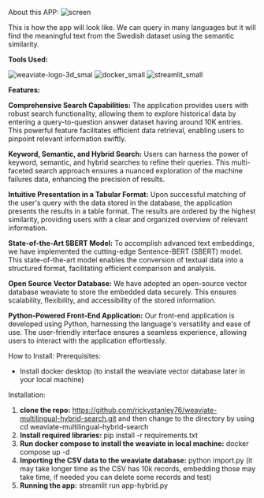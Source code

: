 About this APP: 
![screen](https://github.com/rickystanley76/weaviate-multilingual-hybrid-search/assets/1774630/f53b84e4-033a-4754-8ebc-3d92e29de1a3)

This is how the app will look like. We can query in many languages but it will find the meaningful text from the Swedish dataset using the semantic similarity.

**Tools Used:**


![weaviate-logo-3d_smal](https://github.com/rickystanley76/weaviate-multilingual-hybrid-search/assets/1774630/d23447ea-dda2-4291-97dd-8e799a11c6da)
![docker_small](https://github.com/rickystanley76/weaviate-multilingual-hybrid-search/assets/1774630/5b75931a-eb8e-4d27-8b54-38cff36ee4fb)
![streamlit_small](https://github.com/rickystanley76/weaviate-multilingual-hybrid-search/assets/1774630/47f638cd-1c91-4741-8d75-5a955efe4323)

**Features:**

**Comprehensive Search Capabilities:**
    The application provides users with robust search functionality, allowing them to explore historical data by entering a query-to-question answer dataset having around 10K entries. This powerful feature facilitates efficient data retrieval, enabling users to pinpoint relevant information swiftly.

**Keyword, Semantic, and Hybrid Search:**
    Users can harness the power of keyword, semantic, and hybrid searches to refine their queries. This multi-faceted search approach ensures a nuanced exploration of the machine failures data, enhancing the precision of results.

**Intuitive Presentation in a Tabular Format:**
    Upon successful matching of the user's query with the data stored in the database, the application presents the results in a table format. The results are ordered by the highest similarity, providing users with a clear and organized overview of relevant information.

**State-of-the-Art SBERT Model:**
    To accomplish advanced text embeddings, we have implemented the cutting-edge Sentence-BERT (SBERT) model. This state-of-the-art model enables the conversion of textual data into a structured format, facilitating efficient comparison and analysis.

**Open Source Vector Database:**
    We have adopted an open-source vector database weaviate to store the embedded data securely. This ensures scalability, flexibility, and accessibility of the stored information.

**Python-Powered Front-End Application:**
    Our front-end application is developed using Python, harnessing the language's versatility and ease of use. The user-friendly interface ensures a seamless experience, allowing users to interact with the application effortlessly.

How to Install:
Prerequisites:
- Install docker desktop (to install the weaviate vector database later in your local machine)

Installation:
1. **clone the repo:**
   https://github.com/rickystanley76/weaviate-multilingual-hybrid-search.git and then change to the directory by using
   cd weaviate-multilingual-hybrid-search
2. **Install required libraries:**
   pip install -r requirements.txt
3. **Run docker compose to install the weaviate in local machine:**
   docker compose up -d
4. **Importing the CSV data to the weaviate database:**
   python import.py (it may take longer time as the CSV has 10k records, embedding those may take time, if needed you can delete some records and test)
5. **Running the app:**
   streamlit run app-hybrid.py 

  
